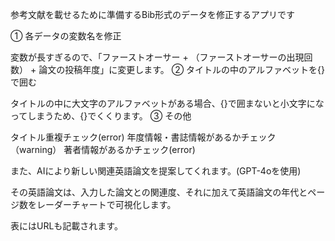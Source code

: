 参考文献を載せるために準備するBib形式のデータを修正するアプリです

① 各データの変数名を修正

変数が長すぎるので、「ファーストオーサー + （ファーストオーサーの出現回数） + 論文の投稿年度」に変更します。
② タイトルの中のアルファベットを{}で囲む

タイトルの中に大文字のアルファベットがある場合、{}で囲まないと小文字になってしまうため、{}でくくります。
③ その他

タイトル重複チェック(error)
年度情報・書誌情報があるかチェック（warning）
著者情報があるかチェック(error)

また、AIにより新しい関連英語論文を提案してくれます。(GPT-4oを使用)

その英語論文は、入力した論文との関連度、それに加えて英語論文の年代とページ数をレーダーチャートで可視化します。

表にはURLも記載されます。